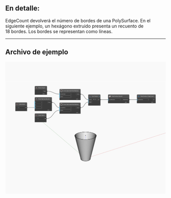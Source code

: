 ## En detalle:
EdgeCount devolverá el número de bordes de una PolySurface. En el siguiente ejemplo, un hexágono extruido presenta un recuento de 18 bordes. Los bordes se representan como líneas.
___
## Archivo de ejemplo

![EdgeCount](./Autodesk.DesignScript.Geometry.PolySurface.EdgeCount_img.jpg)


